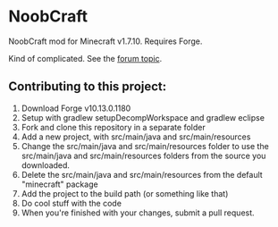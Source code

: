 NoobCraft
=========

NoobCraft mod for Minecraft v1.7.10. Requires Forge.

Kind of complicated. See the [forum topic](www.minecraftforum.net/forums/mapping-and-modding/minecraft-mods/requests-ideas-for-mods/2146340-need-an-idea-why-not-noobcraft-req).

Contributing to this project:
-----------------------------
1. Download Forge v10.13.0.1180
2. Setup with gradlew setupDecompWorkspace and gradlew eclipse
3. Fork and clone this repository in a separate folder
4. Add a new project, with src/main/java and src/main/resources
5. Change the src/main/java and src/main/resources folder to use the src/main/java and src/main/resources folders from the source you downloaded.
6. Delete the src/main/java and src/main/resources from the default "minecraft" package
7. Add the project to the build path (or something like that)
8. Do cool stuff with the code
9. When you're finished with your changes, submit a pull request.
